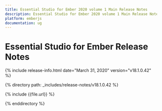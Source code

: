 ```yaml
---
title: Essential Studio for Ember 2020 volume 1 Main Release Notes  
description: Essential Studio for Ember 2020 volume 1 Main Release Notes  
platform: emberjs
documentation: ug
---
```


# Essential Studio for Ember  Release Notes  

{% include release-info.html date="March 31, 2020"  version="v18.1.0.42" %} 


{% directory path: _includes/release-notes/v18.1.0.42 %}

{% include {{file.url}} %}

{% enddirectory %}